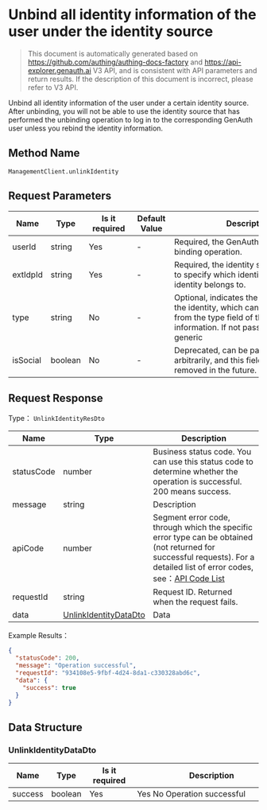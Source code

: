 # Unbind all identity information of the user under the identity source

<!--
Warning ⚠️:
Do not modify this document directly,
https://github\.com/Authing/authing-docs-factory
Use this project to generate
-->

<LastUpdated />

> This document is automatically generated based on https://github.com/authing/authing-docs-factory and https://api-explorer.genauth.ai V3 API, and is consistent with API parameters and return results. If the description of this document is incorrect, please refer to V3 API.

Unbind all identity information of the user under a certain identity source. After unbinding, you will not be able to use the identity source that has performed the unbinding operation to log in to the corresponding GenAuth user unless you rebind the identity information.

## Method Name

`ManagementClient.unlinkIdentity`

## Request Parameters

| Name     | Type    | <div style="width:80px">Is it required</div> | <div style="width:60px">Default Value</div> | <div style="width:300px">Description</div>                                                                                                                               | <div style="width:200px">Example Value</div> |
| -------- | ------- | -------------------------------------------- | ------------------------------------------- | ------------------------------------------------------------------------------------------------------------------------------------------------------------------------ | -------------------------------------------- |
| userId   | string  | Yes                                          | -                                           | Required, the GenAuth user ID for the binding operation.                                                                                                                 |                                              |
| extIdpId | string  | Yes                                          | -                                           | Required, the identity source ID, used to specify which identity source the identity belongs to.                                                                         |                                              |
| type     | string  | No                                           | -                                           | Optional, indicates the specific type of the identity, which can be obtained from the type field of the user identity information. If not passed, the default is generic |                                              |
| isSocial | boolean | No                                           | -                                           | Deprecated, can be passed in arbitrarily, and this field will be removed in the future.                                                                                  |                                              |

## Request Response

Type： `UnlinkIdentityResDto`

| Name       | Type                                                       | Description                                                                                                                                                                                                                                                                                                                                       |
| ---------- | ---------------------------------------------------------- | ------------------------------------------------------------------------------------------------------------------------------------------------------------------------------------------------------------------------------------------------------------------------------------------------------------------------------------------------- |
| statusCode | number                                                     | Business status code. You can use this status code to determine whether the operation is successful. 200 means success.                                                                                                                                                                                                                           |
| message    | string                                                     | Description                                                                                                                                                                                                                                                                                                                                       |
| apiCode    | number                                                     | Segment error code, through which the specific error type can be obtained (not returned for successful requests). For a detailed list of error codes, see：[API Code List](https://api-explorer.genauth.ai/?tag=group/%E5%BC%80%E5%8F%91%E5%87%86%E5%A4%87#tag/%E5%BC%80%E5%8F%91%E5%87%86%E5%A4%87/%E9%94%99%E8%AF%AF%E5%A4%84%E7%90%86/apiCode) |
| requestId  | string                                                     | Request ID. Returned when the request fails.                                                                                                                                                                                                                                                                                                      |
| data       | <a href="#UnlinkIdentityDataDto">UnlinkIdentityDataDto</a> | Data                                                                                                                                                                                                                                                                                                                                              |

Example Results：

```json
{
  "statusCode": 200,
  "message": "Operation successful",
  "requestId": "934108e5-9fbf-4d24-8da1-c330328abd6c",
  "data": {
    "success": true
  }
}
```

## Data Structure

### <a id="UnlinkIdentityDataDto"></a> UnlinkIdentityDataDto

| Name    | Type    | <div style="width:80px">Is it required</div> | <div style="width:300px">Description</div> | <div style="width:200px">Example Value</div> |
| ------- | ------- | -------------------------------------------- | ------------------------------------------ | -------------------------------------------- |
| success | boolean | Yes                                          | Yes No Operation successful                | `true`                                       |
